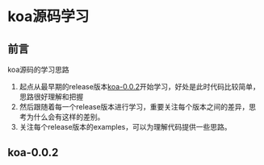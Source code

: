 # koa源码学习

## 前言

koa源码的学习思路

1. 起点从最早期的release版本[koa-0.0.2](https://github.com/koajs/koa/releases/tag/0.0.2)开始学习，好处是此时代码比较简单，思路很好理解和把握
2. 然后跟随着每一个release版本进行学习，重要关注每个版本之间的差异，思考为什么会有这样的差别。
3. 关注每个release版本的examples，可以为理解代码提供一些思路。

## koa-0.0.2

